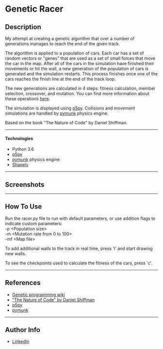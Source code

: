 # Genetic Racer
## Description

My attempt at creating a genetic algorithm that over a number of generations manages to reach the end of the given track.
  
The algorithm is applied to a population of cars. Each car has a set of random vectors or "genes" that are used as a set of small forces that move the car in the map. After all of the cars in the simulation have finished their movements or hit the wall, a new generation of the population of cars is generated and the simulation restarts. This process finishes once one of the cars reaches the finish line at the end of the track loop.

The new generations are calculated in 4 steps: fitness calculation, member selection, crossover, and mutation. You can find more information about these operations [here](https://en.wikipedia.org/wiki/Genetic_programming).
   
The simulation is displayed using [p5py](https://github.com/p5py/p5). Collisions and movement simulations are handled by [pymunk](http://www.pymunk.org/en/latest/) physics engine.

Based on the book "The Nature of Code" by  Daniel Shiffman.

---

#### Technologies

- Python 3.6
- [p5py](https://github.com/p5py/p5)
- [pymunk](http://www.pymunk.org/en/latest/) physics engine
- [Shapely](https://pypi.org/project/Shapely/)

---

## Screenshots



---

## How To Use

Run the racer.py file to run with default parameters, or use addition flags to indicate custom parameters:  
-p \<Population size>  
-m \<Mutation rate from 0 to 100>  
-mf \<Map file>
  
To add additional walls to the track in real time, press 'l' and start drawing new walls.
  
To see the checkpoints used to calculate the fitness of the cars, press 'c'. 

---

## References
 - [Genetic programming wiki](https://en.wikipedia.org/wiki/Genetic_programming)
 - ["The Nature of Code" by Daniel Shiffman](https://natureofcode.com/)
 - [p5py](https://github.com/p5py/p5)
 - [pymunk](http://www.pymunk.org/en/latest/)

---

## Author Info

- [LinkedIn](https://www.linkedin.com/in/tomas-vycas/)